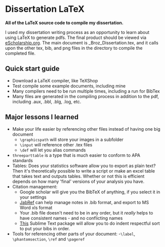 # Dissertation LaTeX

**All of the LaTeX source code to compile my dissertation.**

I used my dissertation writing process as an opportunity to learn about using LaTeX to generate pdfs. The final product should be viewed via [eScholarship.org](https://escholarship.org/uc/item/2kk8z7sx). The main document is _Broz_Dissertation.tex, and it calls upon the other tex, bib, and png files in the directory to compile the completed file.

## Quick start guide

- Download a LaTeX compiler, like TeXShop
- Test compile some example documents, including mine 
- Many compilers need to be run multiple times, including a run for BibTex
- Many files are generated in the compiling process in addition to the pdf, including .aux, .bbl, .blg, .log, etc.

## Major lessons I learned

- Make your life easier by referencing other files instead of having one big document
	- `\graphicspath` will store your images in a subfolder
	- `\input` will reference other .tex files
	- `\def` will let you alias commands
- `threeparttable` is a type that is much easier to conform to APA standards
- Tables: Does your statistics software allow you to export as plain text? Then it's theoretically possible to write a script or make an excel table that takes text and outputs tables. Whether or not this is efficient depends on how many 'final' versions of your analysis you have.
- Citation management:
	- Google scholar will give you the BibTeX of anything, if you select it in your settings
	- [JabRef](https://www.jabref.org/) can help manage notes in .bib format, and export to MS Word xls format
	- Your .bib file doesn't need to be in any order, but it *really* helps to have consistent names - and no conflicting names
	- [This](https://packagecontrol.io/packages/Indent%20Respectful%20Sort) Sublime Text package will allow you to do indent respectful sort to put your bibs in order.
- Tools for referencing other parts of your document: 
	-`\label`, `\phantomsection`, `\ref` and `\pageref`
